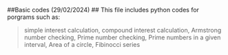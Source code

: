 ##Basic codes (29/02/2024) ##
This file includes python codes for porgrams such as:

> simple interest calculation,
> compound interest calculation,
> Armstrong number checking,
> Prime number checking,
> Prime numbers in a given interval,
> Area of a circle,
> Fibinocci series 
